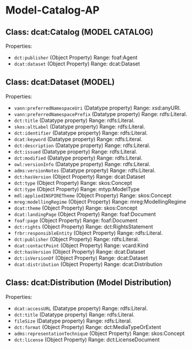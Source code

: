 # Model-Catalog-AP

## Class: dcat:Catalog (MODEL CATALOG)
Properties:
* `dct:publisher`  (Object Property) Range: foaf:Agent
* `dcat:dataset`  (Object Property) Range: dcat:Dataset

## Class: dcat:Dataset (MODEL)
Properties:
* `vann:preferredNamespaceUri` (Datatype property) Range: xsd:anyURI. 
* `vann:preferredNamespacePrefix` (Datatype property) Range: rdfs:Literal. 
* `dct:title` (Datatype property) Range: rdfs:Literal. 
* `skos:altLabel` (Datatype property) Range: rdfs:Literal. 
* `dct:identifier` (Datatype property) Range: rdfs:Literal. 
* `dcat:keyword` (Datatype property) Range: rdfs:Literal. 
* `dct:description` (Datatype property) Range: rdfs:Literal. 
* `dct:issued` (Datatype property) Range: rdfs:Literal. 
* `dct:modified` (Datatype property) Range: rdfs:Literal. 
* `owl:versionInfo` (Datatype property) Range: rdfs:Literal. 
* `adms:versionNotes` (Datatype property) Range: rdfs:Literal. 
* `dct:hasVersion`  (Object Property) Range: dcat:Dataset
* `dct:type`  (Object Property) Range: skos:Concept
* `dct:type`  (Object Property) Range: mtyp:ModelType
* `mdl:appliedINSPIRETheme`  (Object Property) Range: skos:Concept
* `mreg:modellingRegime`  (Object Property) Range: mreg:ModellingRegime
* `dcat:theme`  (Object Property) Range: skos:Concept
* `dcat:landingPage`  (Object Property) Range: foaf:Document
* `foaf:page`  (Object Property) Range: foaf:Document
* `dct:rights`  (Object Property) Range: dct:RightsStatement
* `frbr:responsibleEntity`  (Object Property) Range: rdfs:Literal.
* `dct:publisher`  (Object Property) Range: rdfs:Literal.
* `dcat:contactPoint`  (Object Property) Range: vcard:Kind
* `dct:hasVersion`  (Object Property) Range: dcat:Dataset
* `dct:isVersionOf`  (Object Property) Range: dcat:Dataset
* `dcat:distribution`  (Object Property) Range: dcat:Distribution

 ## Class: dcat:Distribution (Model Distribution)
Properties:
* `dcat:accessURL` (Datatype property) Range: rdfs:Literal. 
* `dct:title` (Datatype property) Range: rdfs:Literal. 
* `fileSize` (Datatype property) Range: rdfs:Literal. 
* `dct:format`  (Object Property) Range: dct:MediaTypeOrExtent
* `adms:representationTechnique`  (Object Property) Range: skos:Concept
* `dct:license`  (Object Property) Range: dct:LicenseDocument

